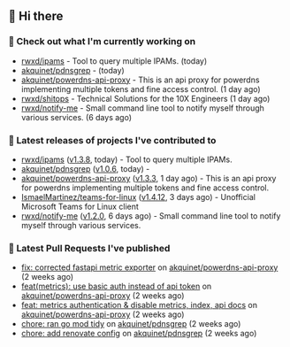 ## 👋 Hi there

### 👷 Check out what I'm currently working on


- [rwxd/ipams](https://github.com/rwxd/ipams) - Tool to query multiple IPAMs. (today)
- [akquinet/pdnsgrep](https://github.com/akquinet/pdnsgrep) -  (today)
- [akquinet/powerdns-api-proxy](https://github.com/akquinet/powerdns-api-proxy) - This is an api proxy for powerdns implementing multiple tokens and fine access control. (1 day ago)
- [rwxd/shitops](https://github.com/rwxd/shitops) - Technical Solutions for the 10X Engineers (1 day ago)
- [rwxd/notify-me](https://github.com/rwxd/notify-me) - Small command line tool to notify myself through various services. (6 days ago)

### 🔭 Latest releases of projects I've contributed to


- [rwxd/ipams](https://github.com/rwxd/ipams) ([v1.3.8](https://github.com/rwxd/ipams/releases/tag/v1.3.8), today) - Tool to query multiple IPAMs.
- [akquinet/pdnsgrep](https://github.com/akquinet/pdnsgrep) ([v1.0.6](https://github.com/akquinet/pdnsgrep/releases/tag/v1.0.6), today) - 
- [akquinet/powerdns-api-proxy](https://github.com/akquinet/powerdns-api-proxy) ([v1.3.3](https://github.com/akquinet/powerdns-api-proxy/releases/tag/v1.3.3), 1 day ago) - This is an api proxy for powerdns implementing multiple tokens and fine access control.
- [IsmaelMartinez/teams-for-linux](https://github.com/IsmaelMartinez/teams-for-linux) ([v1.4.12](https://github.com/IsmaelMartinez/teams-for-linux/releases/tag/v1.4.12), 3 days ago) - Unofficial Microsoft Teams for Linux client
- [rwxd/notify-me](https://github.com/rwxd/notify-me) ([v1.2.0](https://github.com/rwxd/notify-me/releases/tag/v1.2.0), 6 days ago) - Small command line tool to notify myself through various services.

### 🔨 Latest Pull Requests I've published


- [fix: corrected fastapi metric exporter](https://github.com/akquinet/powerdns-api-proxy/pull/37) on [akquinet/powerdns-api-proxy](https://github.com/akquinet/powerdns-api-proxy) (2 weeks ago)
- [feat(metrics): use basic auth instead of api token](https://github.com/akquinet/powerdns-api-proxy/pull/36) on [akquinet/powerdns-api-proxy](https://github.com/akquinet/powerdns-api-proxy) (2 weeks ago)
- [feat: metrics authentication &amp; disable metrics, index, api docs](https://github.com/akquinet/powerdns-api-proxy/pull/34) on [akquinet/powerdns-api-proxy](https://github.com/akquinet/powerdns-api-proxy) (2 weeks ago)
- [chore: ran go mod tidy](https://github.com/akquinet/pdnsgrep/pull/11) on [akquinet/pdnsgrep](https://github.com/akquinet/pdnsgrep) (2 weeks ago)
- [chore: add renovate config](https://github.com/akquinet/pdnsgrep/pull/4) on [akquinet/pdnsgrep](https://github.com/akquinet/pdnsgrep) (2 weeks ago)
